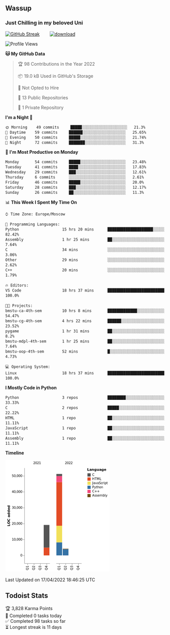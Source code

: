 ## Wassup 
### Just Chilling in my beloved Uni 

<!--
-->

[![GitHub Streak](http://github-readme-streak-stats.herokuapp.com?user=archeoss&theme=shades-of-purple&hide_border=true&date_format=j%20M%5B%20Y%5D)](https://git.io/streak-stats)&nbsp;&nbsp;&nbsp;&nbsp;&nbsp;&nbsp;&nbsp;&nbsp;[![download](https://user-images.githubusercontent.com/68448737/147796309-d8b65b1d-4dde-40d9-b03a-2b42aaa6cd43.jpeg)
](https://bmstu.ru/)

<!--START_SECTION:waka-->
![Profile Views](http://img.shields.io/badge/Profile%20Views-1-blue)

**🐱 My GitHub Data** 

> 🏆 98 Contributions in the Year 2022
 > 
> 📦 19.0 kB Used in GitHub's Storage 
 > 
> 🚫 Not Opted to Hire
 > 
> 📜 13 Public Repositories 
 > 
> 🔑 1 Private Repository 
 > 
**I'm a Night 🦉** 

```text
🌞 Morning    49 commits     █████░░░░░░░░░░░░░░░░░░░░   21.3% 
🌆 Daytime    59 commits     ██████░░░░░░░░░░░░░░░░░░░   25.65% 
🌃 Evening    50 commits     █████░░░░░░░░░░░░░░░░░░░░   21.74% 
🌙 Night      72 commits     ███████░░░░░░░░░░░░░░░░░░   31.3%

```
📅 **I'm Most Productive on Monday** 

```text
Monday       54 commits     █████░░░░░░░░░░░░░░░░░░░░   23.48% 
Tuesday      41 commits     ████░░░░░░░░░░░░░░░░░░░░░   17.83% 
Wednesday    29 commits     ███░░░░░░░░░░░░░░░░░░░░░░   12.61% 
Thursday     6 commits      ░░░░░░░░░░░░░░░░░░░░░░░░░   2.61% 
Friday       46 commits     █████░░░░░░░░░░░░░░░░░░░░   20.0% 
Saturday     28 commits     ███░░░░░░░░░░░░░░░░░░░░░░   12.17% 
Sunday       26 commits     ██░░░░░░░░░░░░░░░░░░░░░░░   11.3%

```


📊 **This Week I Spent My Time On** 

```text
⌚︎ Time Zone: Europe/Moscow

💬 Programming Languages: 
Python                   15 hrs 20 mins      ████████████████████░░░░░   82.42% 
Assembly                 1 hr 25 mins        ██░░░░░░░░░░░░░░░░░░░░░░░   7.64% 
C                        34 mins             ░░░░░░░░░░░░░░░░░░░░░░░░░   3.06% 
Other                    29 mins             ░░░░░░░░░░░░░░░░░░░░░░░░░   2.62% 
C++                      20 mins             ░░░░░░░░░░░░░░░░░░░░░░░░░   1.79%

🔥 Editors: 
VS Code                  18 hrs 37 mins      █████████████████████████   100.0%

🐱‍💻 Projects: 
bmstu-ca-4th-sem         10 hrs 8 mins       █████████████░░░░░░░░░░░░   54.47% 
bmstu-cg-4th-sem         4 hrs 22 mins       ██████░░░░░░░░░░░░░░░░░░░   23.52% 
pygame                   1 hr 31 mins        ██░░░░░░░░░░░░░░░░░░░░░░░   8.2% 
bmstu-mdpl-4th-sem       1 hr 25 mins        ██░░░░░░░░░░░░░░░░░░░░░░░   7.64% 
bmstu-oop-4th-sem        52 mins             █░░░░░░░░░░░░░░░░░░░░░░░░   4.73%

💻 Operating System: 
Linux                    18 hrs 37 mins      █████████████████████████   100.0%

```

**I Mostly Code in Python** 

```text
Python                   3 repos             ████████░░░░░░░░░░░░░░░░░   33.33% 
C                        2 repos             █████░░░░░░░░░░░░░░░░░░░░   22.22% 
HTML                     1 repo              ██░░░░░░░░░░░░░░░░░░░░░░░   11.11% 
JavaScript               1 repo              ██░░░░░░░░░░░░░░░░░░░░░░░   11.11% 
Assembly                 1 repo              ██░░░░░░░░░░░░░░░░░░░░░░░   11.11%

```


**Timeline**

![Chart not found](https://raw.githubusercontent.com/archeoss/archeoss/master/charts/bar_graph.png) 


 Last Updated on 17/04/2022 18:46:25 UTC
<!--END_SECTION:waka-->

## Todoist Stats

<!-- TODO-IST:START -->
🏆  3,828 Karma Points           
🌸  Completed 0 tasks today           
✅  Completed 98 tasks so far           
⏳  Longest streak is 11 days
<!-- TODO-IST:END -->
